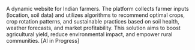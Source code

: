 A dynamic website for Indian farmers. The platform collects farmer inputs (location, soil data) and utilizes algorithms to recommend optimal crops, crop rotation patterns, and sustainable practices based on soil health, weather forecasts, and market profitability. This solution aims to boost agricultural yield, reduce environmental impact, and empower rural communities. [AI in Progress]
